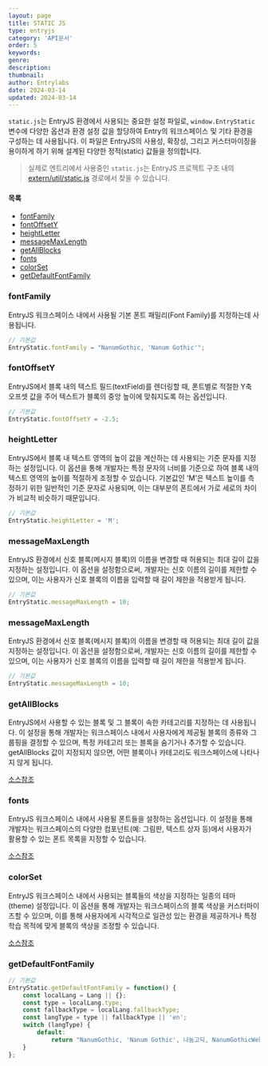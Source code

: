 ```yaml
---
layout: page
title: STATIC JS
type: entryjs
category: 'API문서'
order: 5
keywords: 
genre: 
description: 
thumbnail: 
author: Entrylabs
date: 2024-03-14
updated: 2024-03-14
---
```


`static.js`는 EntryJS 환경에서 사용되는 중요한 설정 파일로, `window.EntryStatic` 변수에 다양한 옵션과 환경 설정 값을 할당하여 Entry의 워크스페이스 및 기타 환경을 구성하는 데 사용됩니다. 이 파일은 EntryJS의 사용성, 확장성, 그리고 커스터마이징을 용이하게 하기 위해 설계된 다양한 정적(static) 값들을 정의합니다.

> 실제로 엔트리에서 사용중인 `static.js`는 EntryJS 프로젝트 구조 내의 [extern/util/static.js](https://github.com/entrylabs/entryjs/blob/develop/extern/util/static.js) 경로에서 찾을 수 있습니다. 

#### 목록
- [fontFamily](#fontFamily)
- [fontOffsetY](#fontOffsetY)
- [heightLetter](#heightLetter)
- [messageMaxLength](#messageMaxLength)
- [getAllBlocks](#getAllBlocks)
- [fonts](#fonts)
- [colorSet](#colorSet)
- [getDefaultFontFamily](#getDefaultFontFamily)

### fontFamily

EntryJS 워크스페이스 내에서 사용될 기본 폰트 패밀리(Font Family)를 지정하는데 사용됩니다.

```js
// 기본값
EntryStatic.fontFamily = "NanumGothic, 'Nanum Gothic'";
```

### fontOffsetY
EntryJS에서 블록 내의 텍스트 필드(textField)를 렌더링할 때, 폰트별로 적절한 Y축 오프셋 값을 주어 텍스트가 블록의 중앙 높이에 맞춰지도록 하는 옵션입니다.

```js
// 기본값
EntryStatic.fontOffsetY = -2.5;
```

### heightLetter

EntryJS에서 블록 내 텍스트 영역의 높이 값을 계산하는 데 사용되는 기준 문자를 지정하는 설정입니다. 이 옵션을 통해 개발자는 특정 문자의 너비를 기준으로 하여 블록 내의 텍스트 영역의 높이를 적절하게 조정할 수 있습니다. 기본값인 'M'은 텍스트 높이를 측정하기 위한 일반적인 기준 문자로 사용되며, 이는 대부분의 폰트에서 가로 세로의 차이가 비교적 비슷하기 때문입니다.

```js
// 기본값
EntryStatic.heightLetter = 'M';
```

### messageMaxLength

EntryJS 환경에서 신호 블록(메시지 블록)의 이름을 변경할 때 허용되는 최대 길이 값을 지정하는 설정입니다. 이 옵션을 설정함으로써, 개발자는 신호 이름의 길이를 제한할 수 있으며, 이는 사용자가 신호 블록의 이름을 입력할 때 길이 제한을 적용받게 됩니다. 

```js
// 기본값
EntryStatic.messageMaxLength = 10;
```

### messageMaxLength

EntryJS 환경에서 신호 블록(메시지 블록)의 이름을 변경할 때 허용되는 최대 길이 값을 지정하는 설정입니다. 이 옵션을 설정함으로써, 개발자는 신호 이름의 길이를 제한할 수 있으며, 이는 사용자가 신호 블록의 이름을 입력할 때 길이 제한을 적용받게 됩니다. 

```js
// 기본값
EntryStatic.messageMaxLength = 10;
```

### getAllBlocks

EntryJS에서 사용할 수 있는 블록 및 그 블록이 속한 카테고리를 지정하는 데 사용됩니다. 이 설정을 통해 개발자는 워크스페이스 내에서 사용자에게 제공될 블록의 종류와 그룹핑을 결정할 수 있으며, 특정 카테고리 또는 블록을 숨기거나 추가할 수 있습니다. getAllBlocks 값이 지정되지 않으면, 어떤 블록이나 카테고리도 워크스페이스에 나타나지 않게 됩니다.

[소스참조](https://github.com/entrylabs/entryjs/blob/b69246f0581b62794128a736f52c08cb2a13b423/extern/util/static.js#L180-L642)

### fonts

EntryJS 워크스페이스 내에서 사용될 폰트들을 설정하는 옵션입니다. 이 설정을 통해 개발자는 워크스페이스의 다양한 컴포넌트(예: 그림판, 텍스트 상자 등)에서 사용자가 활용할 수 있는 폰트 목록을 지정할 수 있습니다.

[소스참조](https://github.com/entrylabs/entryjs/blob/b69246f0581b62794128a736f52c08cb2a13b423/extern/util/static.js#L843-L1007)

### colorSet

EntryJS 워크스페이스 내에서 사용되는 블록들의 색상을 지정하는 일종의 테마(theme) 설정입니다. 이 옵션을 통해 개발자는 워크스페이스의 블록 색상을 커스터마이즈할 수 있으며, 이를 통해 사용자에게 시각적으로 일관성 있는 환경을 제공하거나 특정 학습 목적에 맞게 블록의 색상을 조정할 수 있습니다.

[소스참조](https://github.com/entrylabs/entryjs/blob/b69246f0581b62794128a736f52c08cb2a13b423/extern/util/static.js#L1009-L1113)

### getDefaultFontFamily

```js
// 기본값
EntryStatic.getDefaultFontFamily = function() {
    const localLang = Lang || {};
    const type = localLang.type;
    const fallbackType = localLang.fallbackType;
    const langType = type || fallbackType || 'en';
    switch (langType) {
        default:
            return "NanumGothic, 'Nanum Gothic', 나눔고딕, NanumGothicWeb, '맑은 고딕', 'Malgun Gothic', Dotum";
    }
};
```